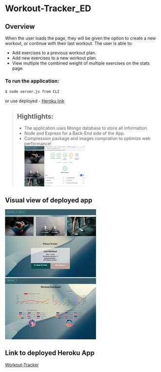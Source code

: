 # Workout-Tracker_ED

## Overview
When the user loads the page, they will be given the option to create a new workout, or continue with their last workout.
The user is able to:
- Add exercises to a previous workout plan.
- Add new exercises to a new workout plan.
- View multiple the combined weight of multiple exercises on the stats page.


### To run the application:
 ```sh
$ node server.js from CLI
```
or use deployed - [Heroku link ](#Link-to-deployed-Heroku-App)


> ## Hightlights:
> - The application uses Mongo database to store all information. 
> - Node and Express for a Back-End side of the App.
> - Compression package and images compration to optimize web performance!<br>
<img src="public/images/Screen Shot 2020-04-12 at 5.32.52 PM.png" width = 200px><br>



## Visual view of deployed app

<img src="public/images/Screen Shot 2020-04-12 at 5.17.54 PM.jpg" width = 300px><br>
<img src="public/images/Screen Shot 2020-04-12 at 5.18.12 PM.jpg" width = 300px><br>

## Link to deployed Heroku App
[Workout-Tracker](https://intense-taiga-47098.herokuapp.com/)